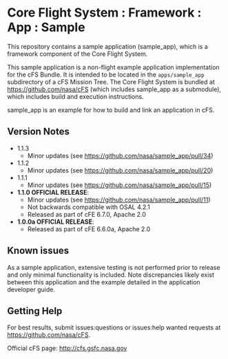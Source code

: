 # Core Flight System : Framework : App : Sample

This repository contains a sample application (sample_app), which is a framework component of the Core Flight System.

This sample application is a non-flight example application implementation for the cFS Bundle. It is intended to be located in the `apps/sample_app` subdirectory of a cFS Mission Tree.  The Core Flight System is bundled at https://github.com/nasa/cFS (which includes sample_app as a submodule), which includes build and execution instructions.

sample_app is an example for how to build and link an application in cFS.

## Version Notes

- 1.1.3
  - Minor updates (see https://github.com/nasa/sample_app/pull/34)
- 1.1.2
  - Minor updates (see https://github.com/nasa/sample_app/pull/20)
- 1.1.1
  - Minor updates (see https://github.com/nasa/sample_app/pull/15)
- **1.1.0 OFFICIAL RELEASE**:
  - Minor updates (see https://github.com/nasa/sample_app/pull/11)
  - Not backwards compatible with OSAL 4.2.1
  - Released as part of cFE 6.7.0, Apache 2.0
- **1.0.0a OFFICIAL RELEASE**:
  - Released as part of cFE 6.6.0a, Apache 2.0

## Known issues

As a sample application, extensive testing is not performed prior to release and only minimal functionality is included.  Note discrepancies likely exist between this application and the example detailed in the application developer guide.

## Getting Help

For best results, submit issues:questions or issues:help wanted requests at https://github.com/nasa/cFS.

Official cFS page: http://cfs.gsfc.nasa.gov

